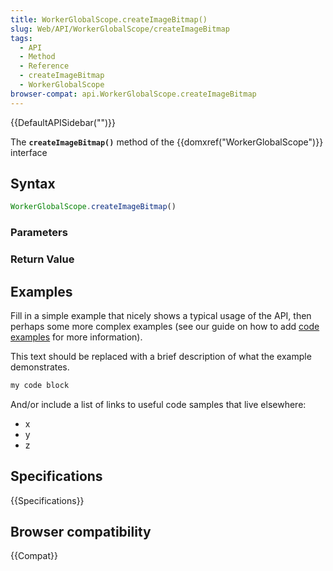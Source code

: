 ```yaml
---
title: WorkerGlobalScope.createImageBitmap()
slug: Web/API/WorkerGlobalScope/createImageBitmap
tags:
  - API
  - Method
  - Reference
  - createImageBitmap
  - WorkerGlobalScope
browser-compat: api.WorkerGlobalScope.createImageBitmap
---
```

{{DefaultAPISidebar("")}}

The **`createImageBitmap()`** method of the {{domxref("WorkerGlobalScope")}} interface 

## Syntax

```js
WorkerGlobalScope.createImageBitmap()
```

### Parameters



### Return Value



## Examples

Fill in a simple example that nicely shows a typical usage of the API, then perhaps some more complex examples (see our guide on how to add [code examples](/en-US/docs/MDN/Contribute/Structures/Code_examples) for more information).

This text should be replaced with a brief description of what the example demonstrates.

```js
my code block
```

And/or include a list of links to useful code samples that live elsewhere:

*   x
*   y
*   z

## Specifications

{{Specifications}}

## Browser compatibility

{{Compat}}

